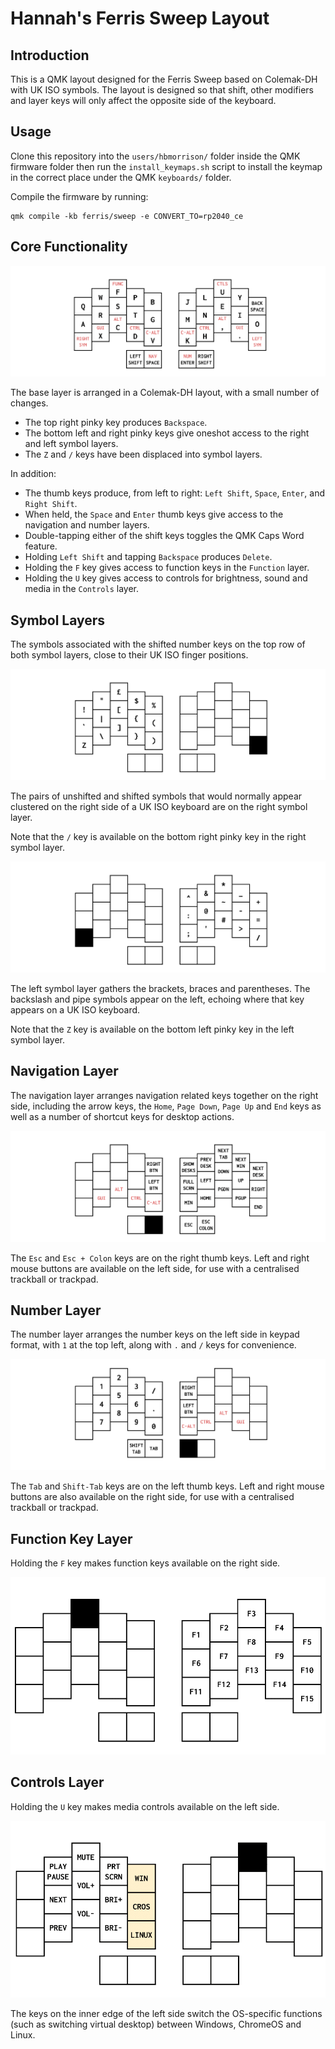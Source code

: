 # Hannah's Ferris Sweep Layout

## Introduction

This is a QMK layout designed for the Ferris Sweep based on Colemak-DH with UK
ISO symbols. The layout is designed so that shift, other modifiers and layer
keys will only affect the opposite side of the keyboard.

## Usage

Clone this repository into the `users/hbmorrison/` folder inside the QMK
firmware folder then run the `install_keymaps.sh` script to install the keymap
in the correct place under the QMK `keyboards/` folder.

Compile the firmware by running:

```
qmk compile -kb ferris/sweep -e CONVERT_TO=rp2040_ce
```

## Core Functionality

![Base Layer](assets/base.png)

The base layer is arranged in a Colemak-DH layout, with a small number of
changes.

- The top right pinky key produces `Backspace`.
- The bottom left and right pinky keys give oneshot access to the right and
  left symbol layers.
- The `Z` and `/` keys have been displaced into symbol layers.

In addition:

- The thumb keys produce, from left to right: `Left Shift`, `Space`, `Enter`,
  and `Right Shift`.
- When held, the `Space` and `Enter` thumb keys give access to the navigation
  and number layers.
- Double-tapping either of the shift keys toggles the QMK Caps Word feature.
- Holding `Left Shift` and tapping `Backspace` produces `Delete`.
- Holding the `F` key gives access to function keys in the `Function` layer.
- Holding the `U` key gives access to controls for brightness, sound and media
  in the `Controls` layer.

## Symbol Layers

The symbols associated with the shifted number keys on the top row of both
symbol layers, close to their UK ISO finger positions.

![Right Symbol Layer](assets/rsym.png)

The pairs of unshifted and shifted symbols that would normally appear clustered
on the right side of a UK ISO keyboard are on the right symbol layer.

Note that the `/` key is available on the bottom right pinky key in the right
symbol layer.

![Left Symbol Layer](assets/lsym.png)

The left symbol layer gathers the brackets, braces and parentheses. The
backslash and pipe symbols appear on the left, echoing where that key appears on
a UK ISO keyboard.

Note that the `Z` key is available on the bottom left pinky key in the left
symbol layer.

## Navigation Layer

The navigation layer arranges navigation related keys together on the right
side, including the arrow keys, the `Home`, `Page Down`, `Page Up` and `End`
keys as well as a number of shortcut keys for desktop actions.

![Navigation Layer](assets/nav.png)

The `Esc` and `Esc + Colon` keys are on the right thumb keys. Left and
right mouse buttons are available on the left side, for use with a
centralised trackball or trackpad.


## Number Layer

The number layer arranges the number keys on the left side in keypad format,
with `1` at the top left, along with `.` and `/` keys for convenience.

![Number Layer](assets/num.png)

The `Tab` and `Shift-Tab` keys are on the left thumb keys. Left and
right mouse buttons are also available on the right side, for use with a
centralised trackball or trackpad.

## Function Key Layer

Holding the `F` key makes function keys available on the right side.

![Function Key Layer](assets/function.png)

## Controls Layer

Holding the `U` key makes media controls available on the left side.

![Controls Layer](assets/controls.png)

The keys on the inner edge of the left side switch the OS-specific functions
(such as switching virtual desktop) between Windows, ChromeOS and Linux.

